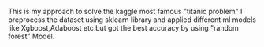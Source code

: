 This is my approach to solve the kaggle  most famous "titanic problem" I preprocess the dataset using sklearn library and applied different ml models like Xgboost,Adaboost etc but got the best accuracy by using "random forest" Model.


